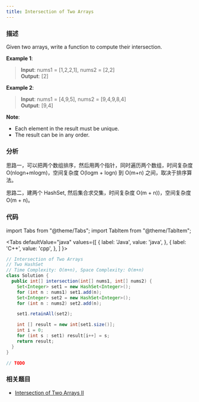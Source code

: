 ```yaml
---
title: Intersection of Two Arrays
---
```


### 描述

Given two arrays, write a function to compute their intersection.

**Example 1**:

> **Input**: nums1 = [1,2,2,1], nums2 = [2,2]  
> **Output**: [2]

**Example 2**:

> **Input**: nums1 = [4,9,5], nums2 = [9,4,9,8,4]  
> **Output**: [9,4]

**Note**:

- Each element in the result must be unique.
- The result can be in any order.

### 分析

思路一，可以把两个数组排序，然后用两个指针，同时遍历两个数组，时间复杂度 O(nlogn+mlogm)，空间复杂度 O(logm + logn) 到 O(m+n) 之间，取决于排序算法。

思路二，建两个 HashSet, 然后集合求交集，时间复杂度 O(m + n))，空间复杂度 O(m + n)。

### 代码

import Tabs from "@theme/Tabs";
import TabItem from "@theme/TabItem";

<Tabs
defaultValue="java"
values={[
{ label: 'Java', value: 'java', },
{ label: 'C++', value: 'cpp', },
]
}>
<TabItem value="java">

```java
// Intersection of Two Arrays
// Two HashSet
// Time Complexity: O(m+n), Space Complexity: O(m+n)
class Solution {
  public int[] intersection(int[] nums1, int[] nums2) {
    Set<Integer> set1 = new HashSet<Integer>();
    for (int n : nums1) set1.add(n);
    Set<Integer> set2 = new HashSet<Integer>();
    for (int n : nums2) set2.add(n);

    set1.retainAll(set2);

    int [] result = new int[set1.size()];
    int i = 0;
    for (int s : set1) result[i++] = s;
    return result;
  }
}
```

</TabItem>
<TabItem value="cpp">

```cpp
// TODO
```

</TabItem>
</Tabs>

### 相关题目

- [Intersection of Two Arrays II](intersection-of-two-arrays-ii.md)
